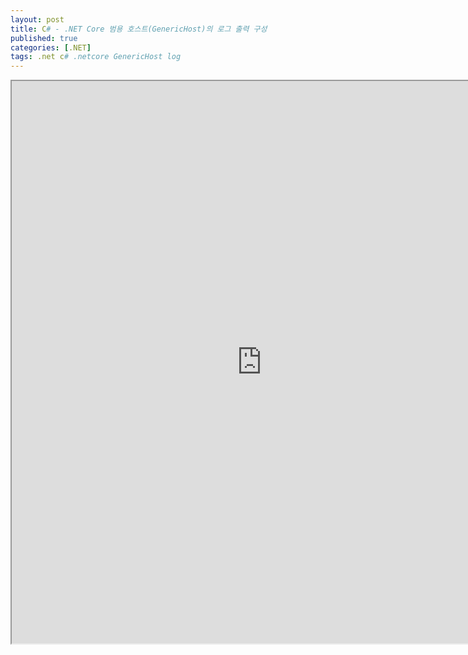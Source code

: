 ```yaml
---
layout: post
title: C# - .NET Core 범용 호스트(GenericHost)의 로그 출력 구성
published: true
categories: [.NET]
tags: .net c# .netcore GenericHost log
---  
```

<iframe width="800" height="900" src="https://docs.google.com/document/d/e/2PACX-1vQQORV6HqGEzvsBmmMmFCDpUTo3CxNbdjPZtJ07QH3Ul6JgP2VaO17LBFT1lIyrY6bH1jySeLDWKJaO/pub?embedded=true"></iframe>    
   